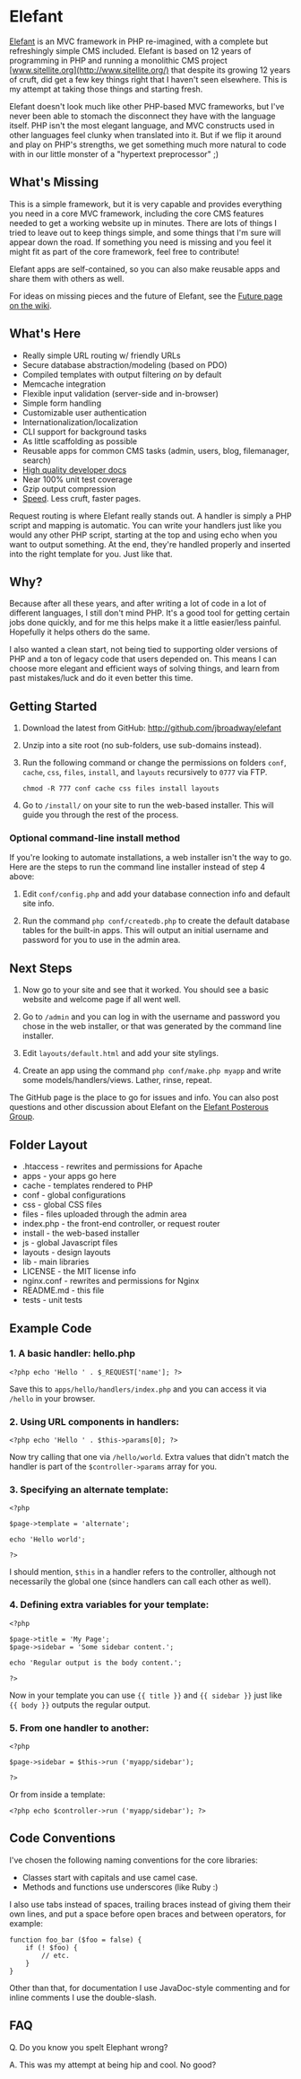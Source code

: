 # Elefant

[Elefant](http://www.elefantcms.com/) is an MVC framework in PHP re-imagined, with a complete but
refreshingly simple CMS included. Elefant is based on 12 years of programming
in PHP and running a monolithic CMS project [www.sitellite.org](http://www.sitellite.org/)
that despite its growing 12 years of cruft, did get a few key things right
that I haven't seen elsewhere. This is my attempt at taking those things
and starting fresh.

Elefant doesn't look much like other PHP-based MVC frameworks, but
I've never been able to stomach the disconnect they have with the language
itself. PHP isn't the most elegant language, and MVC constructs used in other
languages feel clunky when translated into it. But if we flip it around and
play on PHP's strengths, we get something much more natural to code with in
our little monster of a "hypertext preprocessor" ;)

## What's Missing

This is a simple framework, but it is very capable and provides everything
you need in a core MVC framework, including the core CMS features needed
to get a working website up in minutes. There are lots of things I tried to leave
out to keep things simple, and some things that I'm sure will appear down
the road. If something you need is missing and you feel it might fit as
part of the core framework, feel free to contribute!

Elefant apps are self-contained, so you can also make reusable apps and share
them with others as well.

For ideas on missing pieces and the future of Elefant,
see the [Future page on the wiki](https://github.com/jbroadway/elefant/wiki/Future).

## What's Here

* Really simple URL routing w/ friendly URLs
* Secure database abstraction/modeling (based on PDO)
* Compiled templates with output filtering *on* by default
* Memcache integration
* Flexible input validation (server-side and in-browser)
* Simple form handling
* Customizable user authentication
* Internationalization/localization
* CLI support for background tasks
* As little scaffolding as possible
* Reusable apps for common CMS tasks (admin, users, blog, filemanager, search)
* [High quality developer docs](https://github.com/jbroadway/elefant/wiki)
* Near 100% unit test coverage
* Gzip output compression
* [Speed](https://github.com/jbroadway/elefant/wiki/Performance). Less cruft, faster pages.

Request routing is where Elefant really stands out. A handler is simply a
PHP script and mapping is automatic. You can write your handlers just like
you would any other PHP script, starting at the top and using echo when you
want to output something. At the end, they're handled properly and inserted
into the right template for you. Just like that.

## Why?

Because after all these years, and after writing a lot of code in a lot of
different languages, I still don't mind PHP. It's a good tool for getting
certain jobs done quickly, and for me this helps make it a little easier/less
painful. Hopefully it helps others do the same.

I also wanted a clean start, not being tied to supporting older versions of
PHP and a ton of legacy code that users depended on. This means I can choose
more elegant and efficient ways of solving things, and learn from past
mistakes/luck and do it even better this time.

## Getting Started

1. Download the latest from GitHub: http://github.com/jbroadway/elefant

2. Unzip into a site root (no sub-folders, use sub-domains instead).

3. Run the following command or change the permissions on folders
`conf`, `cache`, `css`, `files`, `install`, and `layouts` recursively
to `0777` via FTP.

    `chmod -R 777 conf cache css files install layouts`

4. Go to `/install/` on your site to run the web-based installer. This will
guide you through the rest of the process.

### Optional command-line install method

If you're looking to automate installations, a web installer isn't the way
to go. Here are the steps to run the command line installer instead of step 4
above:

1. Edit `conf/config.php` and add your database connection info and default
site info.

2. Run the command `php conf/createdb.php` to create the default database tables
for the built-in apps. This will output an initial username and password for
you to use in the admin area.

## Next Steps

1. Now go to your site and see that it worked. You should see a basic website and
welcome page if all went well.

2. Go to `/admin` and you can log in with the username and password you chose in
the web installer, or that was generated by the command line installer.

3. Edit `layouts/default.html` and add your site stylings.

4. Create an app using the command `php conf/make.php myapp` and write some
models/handlers/views. Lather, rinse, repeat.

The GitHub page is the place to go for issues and info. You can also post questions
and other discussion about Elefant on the [Elefant Posterous Group](http://elefantcms.posterous.com/).

## Folder Layout

* .htaccess - rewrites and permissions for Apache
* apps - your apps go here
* cache - templates rendered to PHP
* conf - global configurations
* css - global CSS files
* files - files uploaded through the admin area
* index.php - the front-end controller, or request router
* install - the web-based installer
* js - global Javascript files
* layouts - design layouts
* lib - main libraries
* LICENSE - the MIT license info
* nginx.conf - rewrites and permissions for Nginx
* README.md - this file
* tests - unit tests

## Example Code

### 1. A basic handler: hello.php

	<?php echo 'Hello ' . $_REQUEST['name']; ?>

Save this to `apps/hello/handlers/index.php` and you can access it via `/hello` in your
browser.

### 2. Using URL components in handlers:

	<?php echo 'Hello ' . $this->params[0]; ?>

Now try calling that one via `/hello/world`. Extra values that didn't match the
handler is part of the `$controller->params` array for you.

### 3. Specifying an alternate template:

	<?php
	
	$page->template = 'alternate';
	
	echo 'Hello world';
	
	?>

I should mention, `$this` in a handler refers to the controller, although not
necessarily the global one (since handlers can call each other as well).

### 4. Defining extra variables for your template:

	<?php
	
	$page->title = 'My Page';
	$page->sidebar = 'Some sidebar content.';
	
	echo 'Regular output is the body content.';
	
	?>

Now in your template you can use `{{ title }}` and `{{ sidebar }}` just like
`{{ body }}` outputs the regular output.

### 5. From one handler to another:

	<?php
	
	$page->sidebar = $this->run ('myapp/sidebar');
	
	?>

Or from inside a template:

	<?php echo $controller->run ('myapp/sidebar'); ?>

## Code Conventions

I've chosen the following naming conventions for the core libraries:

* Classes start with capitals and use camel case.
* Methods and functions use underscores (like Ruby :)

I also use tabs instead of spaces, trailing braces instead of giving them
their own lines, and put a space before open braces and between operators,
for example:

	function foo_bar ($foo = false) {
		if (! $foo) {
			// etc.
		}
	}

Other than that, for documentation I use JavaDoc-style commenting and for
inline comments I use the double-slash.

## FAQ

Q. Do you know you spelt Elephant wrong?

A. This was my attempt at being hip and cool. No good?
